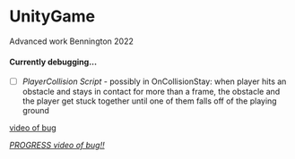 # UnityGame
Advanced work Bennington 2022

#### Currently debugging... 

- [ ] *PlayerCollision Script* - possibly in OnCollisionStay: when player hits an obstacle and stays in contact for more than a frame, the obstacle and the player get stuck together until one of them falls off of the playing ground 

[video of bug](https://drive.google.com/file/d/1ZmKTVZOmkKcH46sZOwlaJa-lCvVBX-wI/view?usp=sharing)

[*PROGRESS video of bug!!*](https://www.youtube.com/watch?v=3v3ZlltAYKg) 
